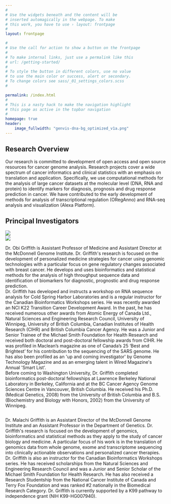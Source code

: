 ```yaml
---
#
# Use the widgets beneath and the content will be
# inserted automagically in the webpage. To make
# this work, you have to use › layout: frontpage
#
layout: frontpage

#
# Use the call for action to show a button on the frontpage
#
# To make internal links, just use a permalink like this
# url: /getting-started/
#
# To style the button in different colors, use no value
# to use the main color or success, alert or secondary.
# To change colors see sass/_01_settings_colors.scss
#

permalink: /index.html
#
# This is a nasty hack to make the navigation highlight
# this page as active in the topbar navigation
#
homepage: true
header:
    image_fullwidth: "genvis-dna-bg_optimized_v1a.png"
---
```


## Research Overview
Our research is committed to development of open access and open source resources for cancer genome analysis. Research projects cover a wide spectrum of cancer informatics and clinical statistics with an emphasis on translation and application. Specifically, we use computational methods for the analysis of large cancer datasets at the molecular level (DNA, RNA and protein) to identify markers for diagnosis, prognosis and drug response prediction in cancer. We have contributed to the early development of methods for analysis of transcriptional regulation (ORegAnno) and RNA-seq analysis and visualization (Alexa Platform).

## Principal Investigators

<div class="row">
  <div class="small-6 columns">
    <img src="/assets/img/obig2.jpg">
  </div>
  <div class="small-6 columns">
    <img src="/assets/img/MG14.jpg">
  </div>
</div>

<div class="row">
  <div class="small-6 columns">
    <p>
    Dr. Obi Griffith is Assistant Professor of Medicine and Assistant Director at the McDonnell Genome Institute. Dr. Griffith's research is focused on the development of personalized medicine strategies for cancer using genomic technologies with a particular focus on gene regulatory changes associated with breast cancer. He develops and uses bioinformatics and statistical methods for the analysis of high throughput sequence data and identification of biomarkers for diagnostic, prognostic and drug response prediction.
    <br>
    Dr. Griffith has developed and instructs a workshop on RNA sequence analysis for Cold Spring Harbor Laboratories and is a regular instructor for the Canadian Bioinformatics Workshops series. He was recently awarded an NCI K22 Transition Career Development Award. In the past, he has received numerous other awards from Atomic Energy of Canada Ltd., Natural Sciences and Engineering Research Council, University of Winnipeg, University of British Columbia, Canadian Institutes of Health Research (CIHR) and British Columbia Cancer Agency. He was a Junior and Senior Trainee of the Michael Smith Foundation for Health Research and received both doctoral and post-doctoral fellowship awards from CIHR. He was profiled in Maclean’s magazine as one of Canada’s 25 ‘Best and Brightest’ for his contribution to the sequencing of the SARS genome. He has also been profiled as an 'up and coming investigator' by Genome Technology Magazine and as an emerging talent in Wired Magazine's Annual 'Smart List'.
    <br>
    Before coming to Washington University, Dr. Griffith completed bioinformatics post-doctoral fellowships at Lawrence Berkeley National Laboratory in Berkeley, California and at the BC Cancer Agency Genome Sciences Centre in Vancouver, British Columbia. He received his Ph.D. (Medical Genetics, 2008) from the University of British Columbia and B.S. (Biochemistry and Biology with Honors, 2002) from the University of Winnipeg.
    </p>
  </div>
  <div class="small-6 columns">
    <p>
    Dr. Malachi Griffith is an Assistant Director of the McDonnell Genome Institute and an Assistant Professor in the Department of Genetics. Dr. Griffith's research is focused on the development of genomics, bioinformatics and statistical methods as they apply to the study of cancer biology and medicine. A particular focus of his work is in the translation of genomics data from whole genome, exome and transcriptome sequencing into clinically actionable observations and personalized cancer therapies.
    <br>
    Dr. Griffith is also an instructor for the Canadian Bioinformatics Workshops series. He has received scholarships from the Natural Sciences and Engineering Research Council and was a Junior and Senior Scholar of the Michael Smith Foundation for Health Research. He has also received a Research Studentship from the National Cancer Institute of Canada and Terry Fox Foundation and was ranked #2 nationally in the Biomedical Research Category. Dr. Griffith is currently supported by a K99 pathway to independence grant (NIH K99-HG007940).
    </p>
  </div>
</div>
